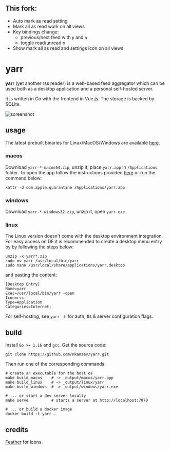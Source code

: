 ## This fork:

* Auto mark as read setting
* Mark all as read work on all views
* Key bindings change:
  * previous/next feed with `p` and `n`
  * toggle read/unread `m`
* Show mark all as read and settings icon on all views

# yarr

**yarr** (yet another rss reader) is a web-based feed aggregator which can be used both
as a desktop application and a personal self-hosted server.

It is written in Go with the frontend in Vue.js. The storage is backed by SQLite.

![screenshot](etc/promo.png)

## usage

The latest prebuilt binaries for Linux/MacOS/Windows are available
[here](https://github.com/nkanaev/yarr/releases/latest).

### macos

Download `yarr-*-macos64.zip`, unzip it, place `yarr.app` in `/Applications` folder.
To open the app follow the instructions provided [here][macos-open] or run the command below:

    xattr -d com.apple.quarantine /Applications/yarr.app

[macos-open]: https://support.apple.com/en-gb/guide/mac-help/mh40616/mac

### windows

Download `yarr-*-windows32.zip`, unzip it, open `yarr.exe`

### linux

The Linux version doesn't come with the desktop environment integration.
For easy access on DE it is recommended to create a desktop menu entry by
by following the steps below:

    unzip -x yarr*.zip
    sudo mv yarr /usr/local/bin/yarr
    sudo nano /usr/local/share/applications/yarr.desktop

and pasting the content:

    [Desktop Entry]
    Name=yarr
    Exec=/usr/local/bin/yarr -open
    Icon=rss
    Type=Application
    Categories=Internet;

For self-hosting, see `yarr -h` for auth, tls & server configuration flags.

## build

Install `Go >= 1.16` and `gcc`. Get the source code:

    git clone https://github.com/nkanaev/yarr.git

Then run one of the corresponding commands:

    # create an executable for the host os
    make build_macos    # -> _output/macos/yarr.app
    make build_linux    # -> _output/linux/yarr
    make build_windows  # -> _output/windows/yarr.exe

    # ... or start a dev server locally
    make serve          # starts a server at http://localhost:7070

    # ... or build a docker image
    docker build -t yarr .

## credits

[Feather](http://feathericons.com/) for icons.
